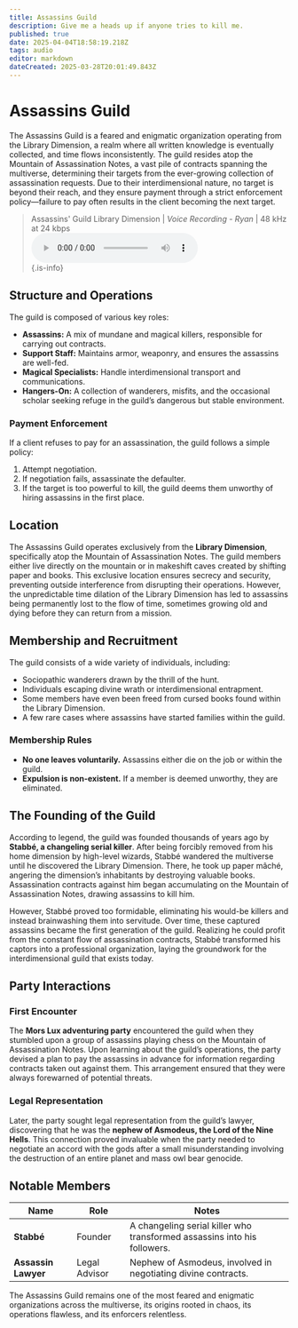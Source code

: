 ```yaml
---
title: Assassins Guild
description: Give me a heads up if anyone tries to kill me.
published: true
date: 2025-04-04T18:58:19.218Z
tags: audio
editor: markdown
dateCreated: 2025-03-28T20:01:49.843Z
---
```


# Assassins Guild

The Assassins Guild is a feared and enigmatic organization operating from the Library Dimension, a realm where all written knowledge is eventually collected, and time flows inconsistently. The guild resides atop the Mountain of Assassination Notes, a vast pile of contracts spanning the multiverse, determining their targets from the ever-growing collection of assassination requests. Due to their interdimensional nature, no target is beyond their reach, and they ensure payment through a strict enforcement policy—failure to pay often results in the client becoming the next target.

> Assassins' Guild Library Dimension | *Voice Recording - Ryan* | 48 kHz at 24 kbps  
> <audio controls="1" controlslist="nodownload nofullscreen noremoteplayback" src="/audio/assassins_guild_library_dimension.opus">Your browser does not support the audio tag. </audio>  
{.is-info}

## Structure and Operations

The guild is composed of various key roles:

- **Assassins:** A mix of mundane and magical killers, responsible for carrying out contracts.
- **Support Staff:** Maintains armor, weaponry, and ensures the assassins are well-fed.
- **Magical Specialists:** Handle interdimensional transport and communications.
- **Hangers-On:** A collection of wanderers, misfits, and the occasional scholar seeking refuge in the guild’s dangerous but stable environment.

### Payment Enforcement
If a client refuses to pay for an assassination, the guild follows a simple policy:
1. Attempt negotiation.
2. If negotiation fails, assassinate the defaulter.
3. If the target is too powerful to kill, the guild deems them unworthy of hiring assassins in the first place.

## Location

The Assassins Guild operates exclusively from the **Library Dimension**, specifically atop the Mountain of Assassination Notes. The guild members either live directly on the mountain or in makeshift caves created by shifting paper and books. This exclusive location ensures secrecy and security, preventing outside interference from disrupting their operations. However, the unpredictable time dilation of the Library Dimension has led to assassins being permanently lost to the flow of time, sometimes growing old and dying before they can return from a mission.

## Membership and Recruitment

The guild consists of a wide variety of individuals, including:
- Sociopathic wanderers drawn by the thrill of the hunt.
- Individuals escaping divine wrath or interdimensional entrapment.
- Some members have even been freed from cursed books found within the Library Dimension.
- A few rare cases where assassins have started families within the guild.

### Membership Rules
- **No one leaves voluntarily.** Assassins either die on the job or within the guild.
- **Expulsion is non-existent.** If a member is deemed unworthy, they are eliminated.

## The Founding of the Guild

According to legend, the guild was founded thousands of years ago by **Stabbé, a changeling serial killer**. After being forcibly removed from his home dimension by high-level wizards, Stabbé wandered the multiverse until he discovered the Library Dimension. There, he took up paper mâché, angering the dimension’s inhabitants by destroying valuable books. Assassination contracts against him began accumulating on the Mountain of Assassination Notes, drawing assassins to kill him.

However, Stabbé proved too formidable, eliminating his would-be killers and instead brainwashing them into servitude. Over time, these captured assassins became the first generation of the guild. Realizing he could profit from the constant flow of assassination contracts, Stabbé transformed his captors into a professional organization, laying the groundwork for the interdimensional guild that exists today.

## Party Interactions

### First Encounter
The **Mors Lux adventuring party** encountered the guild when they stumbled upon a group of assassins playing chess on the Mountain of Assassination Notes. Upon learning about the guild’s operations, the party devised a plan to pay the assassins in advance for information regarding contracts taken out against them. This arrangement ensured that they were always forewarned of potential threats.

### Legal Representation
Later, the party sought legal representation from the guild’s lawyer, discovering that he was the **nephew of Asmodeus, the Lord of the Nine Hells**. This connection proved invaluable when the party needed to negotiate an accord with the gods after a small misunderstanding involving the destruction of an entire planet and mass owl bear genocide.

## Notable Members

| Name        | Role                     | Notes |
|------------|--------------------------|------------------------------------------------------------|
| **Stabbé** | Founder                   | A changeling serial killer who transformed assassins into his followers. |
| **Assassin Lawyer** | Legal Advisor | Nephew of Asmodeus, involved in negotiating divine contracts. |

The Assassins Guild remains one of the most feared and enigmatic organizations across the multiverse, its origins rooted in chaos, its operations flawless, and its enforcers relentless.

